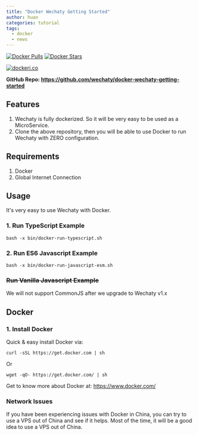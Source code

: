 ```yaml
---
title: "Docker Wechaty Getting Started"
author: huan
categories: tutorial
tags:
  - docker
  - news
---
```


[![Docker Pulls](https://img.shields.io/docker/pulls/wechaty/wechaty.svg?maxAge=2592000)](https://hub.docker.com/r/wechaty/wechaty/)
[![Docker Stars](https://img.shields.io/docker/stars/wechaty/wechaty.svg?maxAge=2592000)](https://hub.docker.com/r/wechaty/wechaty/)

[![dockeri.co](http://dockeri.co/image/wechaty/wechaty)](https://hub.docker.com/r/wechaty/wechaty/)

**GitHub Repo: <https://github.com/wechaty/docker-wechaty-getting-started>**

## Features

1. Wechaty is fully dockerized. So it will be very easy to be used as a MicroService.
1. Clone the above repository, then you will be able to use Docker to run Wechaty with ZERO configuration.

## Requirements

1. Docker
1. Global Internet Connection

## Usage

It's very easy to use Wechaty with Docker.

### 1. Run TypeScript Example

```shell
bash -x bin/docker-run-typescript.sh
```

### 2. Run ES6 Javascript Example

```shell
bash -x bin/docker-run-javascript-esm.sh
```

### ~~Run Vanilla Javascript Example~~

We will not support CommonJS after we upgrade to Wechaty v1.x

## Docker

### 1. Install Docker

Quick & easy install Docker via:

```shell
curl -sSL https://get.docker.com | sh
```

Or

```shell
wget -qO- https://get.docker.com/ | sh
```

Get to know more about Docker at: <https://www.docker.com/>

### Network Issues

If you have been experiencing issues with Docker in China, you can try to use a VPS out of China and see if it helps. Most of the time, it will be a good idea to use a VPS out of China.
